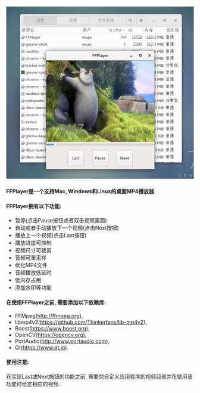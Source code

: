 
![](https://github.com/MuZeQiu/FFPlayer/blob/master/FullSizeRender.jpg)

#### FFPlayer是一个支持Mac, Windows和Linux的桌面MP4播放器

#### FFPlayer拥有以下功能:
* 暂停(点击Pause按钮或者双击视频画面)
* 自动或者手动播放下一个视频(点击Next按钮)
* 播放上一个视频(点击Last按钮)
* 播放进度可控制
* 视频尺寸可裁剪
* 音频可重采样
* 优化MP4文件
* 音频播放低延时
* 低内存占用
* 添加水印等功能

#### 在使用FFPlayer之前, 需要添加以下依赖库:
* FFMpeg(http://ffmpeg.org),
* libmp4v2(https://github.com/Thinkerfans/lib-mp4v2),
* Boost(https://www.boost.org),
* OpenCV(https://opencv.org),
* PortAudio(http://www.portaudio.com),
* Qt(https://www.qt.io).

#### 使用注意:
在实现Last或Next按钮的功能之前, 需要您自定义应用程序的视频目录并在使用该功能时给定相应的视频.

